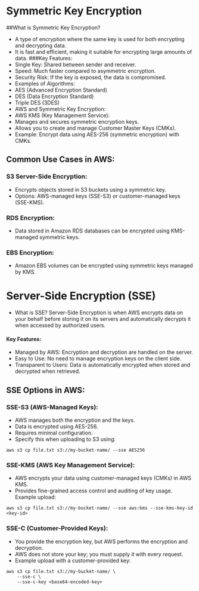 # Symmetric Key Encryption
##What is Symmetric Key Encryption?
* A type of encryption where the same key is used for both encrypting and decrypting data.
* It is fast and efficient, making it suitable for encrypting large amounts of data.
###Key Features:
* Single Key: Shared between sender and receiver.
* Speed: Much faster compared to asymmetric encryption.
* Security Risk: If the key is exposed, the data is compromised.
* Examples of Algorithms:
* AES (Advanced Encryption Standard)
* DES (Data Encryption Standard)
* Triple DES (3DES)
* AWS and Symmetric Key Encryption:
* AWS KMS (Key Management Service):
* Manages and secures symmetric encryption keys.
* Allows you to create and manage Customer Master Keys (CMKs).
* Example: Encrypt data using AES-256 (symmetric encryption) with CMKs.
## Common Use Cases in AWS:
### S3 Server-Side Encryption:
* Encrypts objects stored in S3 buckets using a symmetric key.
* Options: AWS-managed keys (SSE-S3) or customer-managed keys (SSE-KMS).
### RDS Encryption:
* Data stored in Amazon RDS databases can be encrypted using KMS-managed symmetric keys.
### EBS Encryption:
* Amazon EBS volumes can be encrypted using symmetric keys managed by KMS.

# Server-Side Encryption (SSE)
* What is SSE?
Server-Side Encryption is when AWS encrypts data on your behalf before storing it on its servers and automatically decrypts it when accessed by authorized users.

#### Key Features:
* Managed by AWS: Encryption and decryption are handled on the server.
* Easy to Use: No need to manage encryption keys on the client side.
* Transparent to Users: Data is automatically encrypted when stored and decrypted when retrieved.
## SSE Options in AWS:
### SSE-S3 (AWS-Managed Keys):

* AWS manages both the encryption and the keys.
* Data is encrypted using AES-256.
* Requires minimal configuration.
* Specify this when uploading to S3 using:
```
aws s3 cp file.txt s3://my-bucket-name/ --sse AES256
```
### SSE-KMS (AWS Key Management Service):

* AWS encrypts your data using customer-managed keys (CMKs) in AWS KMS.
* Provides fine-grained access control and auditing of key usage.
Example upload:
```
aws s3 cp file.txt s3://my-bucket-name/ --sse aws:kms --sse-kms-key-id <key-id>
```
### SSE-C (Customer-Provided Keys):

* You provide the encryption key, but AWS performs the encryption and decryption.
* AWS does not store your key; you must supply it with every request.
* Example upload with a customer-provided key:
```
aws s3 cp file.txt s3://my-bucket-name/ \
    --sse-c \
    --sse-c-key <base64-encoded-key>
```
